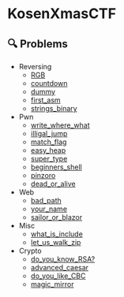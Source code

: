 # KosenXmasCTF
## 🔍 Problems
- Reversing
  - [RGB](https://github.com/KosenXmasCTF/RGB)
  - [countdown](https://github.com/KosenXmasCTF/countdown)
  - [dummy](https://github.com/KosenXmasCTF/dummy)
  - [first\_asm](https://github.com/KosenXmasCTF/first_asm)
  - [strings_binary](https://github.com/KosenXmasCTF/strings_binary)
- Pwn
  - [write_where_what](https://github.com/KosenXmasCTF/write_where_what)
  - [illigal_jump](https://github.com/KosenXmasCTF/what_is_include)
  - [match_flag](https://github.com/KosenXmasCTF/match_flag)
  - [easy_heap](https://github.com/KosenXmasCTF/easy_heap)
  - [super_type](https://github.com/KosenXmasCTF/super_type)
  - [beginners_shell](https://github.com/KosenXmasCTF/begineers_shell)
  - [pinzoro](https://github.com/KosenXmasCTF/pinzoro)
  - [dead_or_alive](https://github.com/KosenXmasCTF/dead_or_alive.git)
- Web
  - [bad_path](https://github.com/KosenXmasCTF/bad_path)
  - [your_name](https://github.com/KosenXmasCTF/your_name)
  - [sailor_or_blazor](https://github.com/KosenXmasCTF/sailor_or_blazor)
- Misc
  - [what_is_include](https://github.com/KosenXmasCTF/what_is_include)
  - [let_us_walk_zip](https://github.com/KosenXmasCTF/let_us_walk_zip)
- Crypto
  - [do_you_know_RSA?](https://github.com/KosenXmasCTF/do_you_know_RSA)
  - [advanced_caesar](https://github.com/KosenXmasCTF/advanced_caesar)
  - [do_you_like_CBC](https://github.com/KosenXmasCTF/do_you_like_CBC)
  - [magic_mirror](https://github.com/KosenXmasCTF/magic_mirror)
